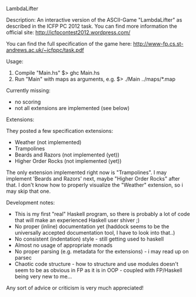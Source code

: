 LambdaLifter

Description:
An interactive version of the ASCII-Game "LambdaLifter" as described in the ICFP PC 2012 task.
You can find more information the official site:
http://icfpcontest2012.wordpress.com/

You can find the full specification of the game here:
http://www-fp.cs.st-andrews.ac.uk/~icfppc/task.pdf

Usage:
1. Compile "Main.hs"
   $> ghc Main.hs
2. Run "Main" with maps as arguments, e.g.
   $> ./Main ../maps/*.map



Currently missing:
- no scoring
- not all extensions are implemented (see below)
  
Extensions:

They posted a few specification extensions:
- Weather				(not implemented)
- Trampolines
- Beards and Razors		(not implemented (yet))
- Higher Order Rocks	(not implemented (yet))

The only extension implemented right now is "Trampolines".
I may implement 'Beards and Razors' next, maybe "Higher Order Rocks" after that. 
I don't know how to properly visualize the "Weather" extension, so i may skip that one.

Development notes:
- This is my first "real" Haskell program, so there is probably a lot of code that will make an experienced Haskell user shiver ;)
- No proper (inline) documentation yet (haddock seems to be the universally accepted documentation tool, I have to look into that..)
- No consistent (indentation) style - still getting used to haskell
- Almost no usage of appropriate monads
- No proper parsing (e.g. metadata for the extensions) - i may read up on parsec
- Chaotic code structure - how to structure and use modules doesn't seem to be as obvious in FP as it is in OOP - coupled with FP/Haskell being very new to me...

Any sort of advice or criticism is very much appreciated!